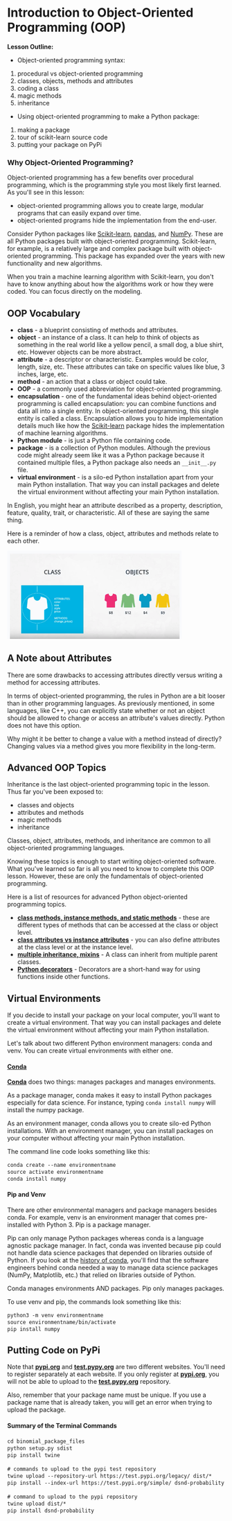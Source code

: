 # Introduction to Object-Oriented Programming (OOP)


**Lesson Outline:**

* Object-oriented programming syntax:  
1. procedural vs object-oriented programming  
2. classes, objects, methods and attributes  
3. coding a class  
4. magic methods  
5. inheritance  

* Using object-oriented programming to make a Python package:
1. making a package  
2. tour of scikit-learn source code  
3. putting your package on PyPi


### Why Object-Oriented Programming?

Object-oriented programming has a few benefits over procedural programming, which is the programming style you most likely first learned. As you'll see in this lesson:  

- object-oriented programming allows you to create large, modular programs that can easily expand over time.  
- object-oriented programs hide the implementation from the end-user.  

Consider Python packages like [Scikit-learn](https://github.com/scikit-learn/scikit-learn), [pandas](https://pandas.pydata.org/), and [NumPy](http://www.numpy.org/). These are all Python packages built with object-oriented programming. Scikit-learn, for example, is a relatively large and complex package built with object-oriented programming. This package has expanded over the years with new functionality and new algorithms.

When you train a machine learning algorithm with Scikit-learn, you don't have to know anything about how the algorithms work or how they were coded. You can focus directly on the modeling.


## OOP Vocabulary

* **class** - a blueprint consisting of methods and attributes.  
* **object** - an instance of a class. It can help to think of objects as something in the real world like a yellow pencil, a small dog, a blue shirt, etc. However objects can be more abstract.  
* **attribute** - a descriptor or characteristic. Examples would be color, length, size, etc. These attributes can take on specific values like blue, 3 inches, large, etc.  
* **method** - an action that a class or object could take.  
* **OOP** - a commonly used abbreviation for object-oriented programming.  
* **encapsulation** - one of the fundamental ideas behind object-oriented programming is called encapsulation: you can combine functions and data all into a single entity. In object-oriented programming, this single entity is called a class. Encapsulation allows you to hide implementation details much like how the [Scikit-learn](https://github.com/scikit-learn/scikit-learn) package hides the implementation of machine learning algorithms.  
* **Python module** - is just a Python file containing code.  
* **package** - is a collection of Python modules. Although the previous code might already seem like it was a Python package because it contained multiple files, a Python package also needs an `__init__.py` file.   
*  **virtual environment** - is a silo-ed Python installation apart from your main Python installation. That way you can install packages and delete the virtual environment without affecting your main Python installation.


In English, you might hear an attribute described as a property, description, feature, quality, trait, or characteristic. All of these are saying the same thing.  

Here is a reminder of how a class, object, attributes and methods relate to each other.

<img src='CLASS-vs-OBJECTS.png' alt="CLASS-vs-OBJECTS" width="80%;"/>


## A Note about Attributes

There are some drawbacks to accessing attributes directly versus writing a method for accessing attributes.

In terms of object-oriented programming, the rules in Python are a bit looser than in other programming languages. As previously mentioned, in some languages, like C++, you can explicitly state whether or not an object should be allowed to change or access an attribute's values directly. Python does not have this option.  

Why might it be better to change a value with a method instead of directly? Changing values via a method gives you more flexibility in the long-term.  


## Advanced OOP Topics

Inheritance is the last object-oriented programming topic in the lesson. Thus far you've been exposed to:  

- classes and objects  
- attributes and methods  
- magic methods  
- inheritance  

Classes, object, attributes, methods, and inheritance are common to all object-oriented programming languages.  

Knowing these topics is enough to start writing object-oriented software. What you've learned so far is all you need to know to complete this OOP lesson. However, these are only the fundamentals of object-oriented programming.

Here is a list of resources for advanced Python object-oriented programming topics.

- **[class methods, instance methods, and static methods](https://realpython.com/instance-class-and-static-methods-demystified/)** - these are different types of methods that can be accessed at the class or object level.  
- **[class attributes vs instance attributes](https://www.python-course.eu/python3_class_and_instance_attributes.php)** - you can also define attributes at the class level or at the instance level.  
- **[multiple inheritance, mixins](https://easyaspython.com/mixins-for-fun-and-profit-cb9962760556)** - A class can inherit from multiple parent classes.  
- **[Python decorators](https://realpython.com/primer-on-python-decorators/)** - Decorators are a short-hand way for using functions inside other functions.  



## Virtual Environments

If you decide to install your package on your local computer, you'll want to create a virtual environment. That way you can install packages and delete the virtual environment without affecting your main Python installation.  

Let's talk about two different Python environment managers: conda and venv. You can create virtual environments with either one.  


#### [Conda](https://conda.io/docs/)

**[Conda](https://conda.io/docs/)** does two things: manages packages and manages environments.  

As a package manager, conda makes it easy to install Python packages especially for data science. For instance, typing `conda install numpy` will install the numpy package.  

As an environment manager, conda allows you to create silo-ed Python installations. With an environment manager, you can install packages on your computer without affecting your main Python installation.  

The command line code looks something like this:  
```
conda create --name environmentname
source activate environmentname
conda install numpy
```

#### Pip and Venv

There are other environmental managers and package managers besides conda. For example, venv is an environment manager that comes pre-installed with Python 3. Pip is a package manager.

Pip can only manage Python packages whereas conda is a language agnostic package manager. In fact, conda was invented because pip could not handle data science packages that depended on libraries outside of Python. If you look at the [history of conda](https://jakevdp.github.io/blog/2016/08/25/conda-myths-and-misconceptions/#Myth-#5:-conda-doesn't-work-with-virtualenv,-so-it's-useless-for-my-workflow), you'll find that the software engineers behind conda needed a way to manage data science packages (NumPy, Matplotlib, etc.) that relied on libraries outside of Python.  

Conda manages environments AND packages. Pip only manages packages.  

To use venv and pip, the commands look something like this:  
```
python3 -m venv environmentname
source environmentname/bin/activate
pip install numpy
```



## Putting Code on PyPi

Note that **[pypi.org](https://pypi.org/)** and **[test.pypy.org](https://test.pypi.org/)** are two different websites. You'll need to register separately at each website. If you only register at **[pypi.org](https://pypi.org/)**, you will not be able to upload to the **[test.pypy.org](https://test.pypi.org/)** repository.  

Also, remember that your package name must be unique. If you use a package name that is already taken, you will get an error when trying to upload the package.  

#### Summary of the Terminal Commands

```
cd binomial_package_files
python setup.py sdist
pip install twine

# commands to upload to the pypi test repository
twine upload --repository-url https://test.pypi.org/legacy/ dist/*
pip install --index-url https://test.pypi.org/simple/ dsnd-probability

# command to upload to the pypi repository
twine upload dist/*
pip install dsnd-probability
```
